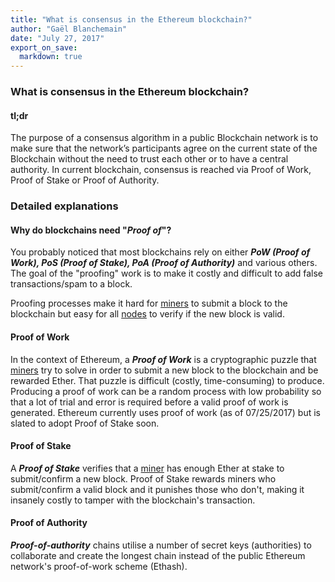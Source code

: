 ```yaml
---
title: "What is consensus in the Ethereum blockchain?"
author: "Gaël Blanchemain"
date: "July 27, 2017"
export_on_save:
  markdown: true
---
```


###  What is consensus in the Ethereum blockchain?

####  tl;dr

The purpose of a consensus algorithm in a public Blockchain network is to make sure that the network’s participants agree on the current state of the Blockchain without the need to trust each other or to have a central authority. In current blockchain, consensus is reached via Proof of Work, Proof of Stake or Proof of Authority.

###  Detailed explanations

####  Why do blockchains need "_Proof of_"?

You probably noticed that most blockchains rely on either _**PoW (Proof of Work), PoS (Proof of Stake), PoA (Proof of Authority)**_ and various others.
The goal of the "proofing" work is to make it costly and difficult to add false transactions/spam to a block.

Proofing processes make it hard for [miners](/docs/Ethereum-glossary-for-newbies/mining.md/) to submit a block to the blockchain but easy for all [nodes](/docs/Ethereum-glossary-for-newbies/node.md) to verify if the new block is valid.

####  Proof of Work

In the context of Ethereum, a _**Proof of Work**_  is a cryptographic puzzle that [miners](/docs/Ethereum-glossary-for-newbies/mining.md/) try to solve in order to submit a new block to the blockchain and be rewarded Ether. That puzzle is difficult (costly, time-consuming) to produce. Producing a proof of work can be a random process with low probability so that a lot of trial and error is required before a valid proof of work is generated. Ethereum currently uses proof of work (as of 07/25/2017) but is slated to adopt Proof of Stake soon.

####  Proof of Stake

A _**Proof of Stake**_ verifies that a [miner](/docs/Ethereum-glossary-for-newbies/mining.md/) has enough Ether at stake to submit/confirm a new block. Proof of Stake rewards miners who submit/confirm a valid block and it punishes those who don't, making it insanely costly to tamper with the blockchain's transaction.


####  Proof of Authority

_**Proof-of-authority**_ chains utilise a number of secret keys (authorities) to collaborate and create the longest chain instead of the public Ethereum network's proof-of-work scheme (Ethash).